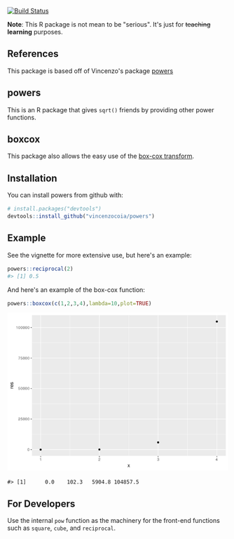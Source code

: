 
<!-- README.md is generated from README.Rmd. Please edit that file -->
[![Build Status](https://travis-ci.org/vincenzocoia/powers.svg?branch=master)](https://travis-ci.org/vincenzocoia/powers)

**Note**: This R package is not mean to be "serious". It's just for ~~teaching~~ **learning** purposes.

References
----------

This package is based off of Vincenzo's package [powers](https://github.com/vincenzocoia/powers)

powers
------

This is an R package that gives `sqrt()` friends by providing other power functions.

boxcox
------

This package also allows the easy use of the [box-cox transform](https://en.wikipedia.org/wiki/Power_transform#Box%E2%80%93Cox_transformation).

Installation
------------

You can install powers from github with:

``` r
# install.packages("devtools")
devtools::install_github("vincenzocoia/powers")
```

Example
-------

See the vignette for more extensive use, but here's an example:

``` r
powers::reciprocal(2)
#> [1] 0.5
```

And here's an example of the box-cox function:

``` r
powers::boxcox(c(1,2,3,4),lambda=10,plot=TRUE)
```

![](README-example-boxcox-1.png)

    #> [1]      0.0    102.3   5904.8 104857.5

For Developers
--------------

Use the internal `pow` function as the machinery for the front-end functions such as `square`, `cube`, and `reciprocal`.
